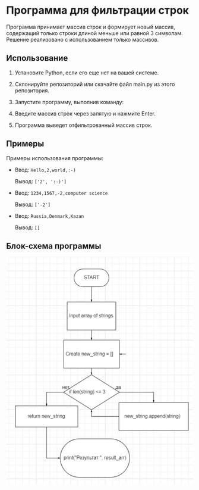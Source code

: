 # Программа для фильтрации строк

Программа принимает массив строк и формирует новый массив, содержащий только строки длиной меньше или равной 3 символам. Решение реализовано с использованием только массивов.

## Использование

1. Установите Python, если его еще нет на вашей системе.

2. Склонируйте репозиторий или скачайте файл main.py из этого репозитория.

3. Запустите программу, выполнив команду:

4. Введите массив строк через запятую и нажмите Enter.

5. Программа выведет отфильтрованный массив строк.

## Примеры

Примеры использования программы:

- Ввод: `Hello,2,world,:-)`

  Вывод: `['2', ':-)']`

- Ввод: `1234,1567,-2,computer science`

  Вывод: `['-2']`

- Ввод: `Russia,Denmark,Kazan`

  Вывод: `[]`

## Блок-схема программы
![Блок-схема](Block_shema.jpg)
